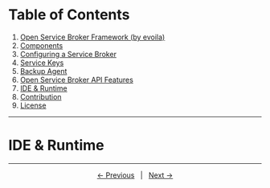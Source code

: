 # Table of Contents

1. [Open Service Broker Framework (by evoila)](../README.md)
2. [Components](components.md)
3. [Configuring a Service Broker](configure-service-broker.md)
4. [Service Keys](service-keys.md)
5. [Backup Agent](backup-agent.md)
7. [Open Service Broker API Features](osb-features.md)
8. [IDE & Runtime](ide-runtime.md)
9. [Contribution](contribution.md)
10. [License](license.md)
---

# IDE & Runtime

---

<p align="center">
    <span ><a href="osb-api-features.md"><- Previous</a></span>
	    <span>&nbsp; | &nbsp;</span> 
    <span><a href="contribution.md">Next -></a></span>
</p>
